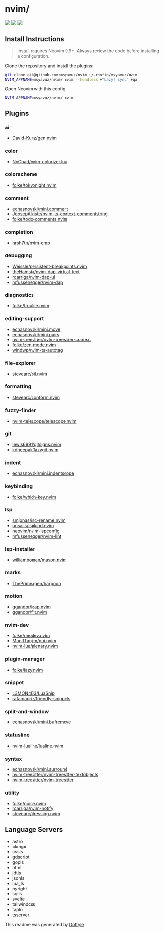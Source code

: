 # nvim/

<a href="https://dotfyle.com/msyavuz/nvim"><img src="https://dotfyle.com/msyavuz/nvim/badges/plugins?style=flat" /></a>
<a href="https://dotfyle.com/msyavuz/nvim"><img src="https://dotfyle.com/msyavuz/nvim/badges/leaderkey?style=flat" /></a>
<a href="https://dotfyle.com/msyavuz/nvim"><img src="https://dotfyle.com/msyavuz/nvim/badges/plugin-manager?style=flat" /></a>


## Install Instructions

 > Install requires Neovim 0.9+. Always review the code before installing a configuration.

Clone the repository and install the plugins:

```sh
git clone git@github.com:msyavuz/nvim ~/.config/msyavuz/nvim
NVIM_APPNAME=msyavuz/nvim/ nvim --headless +"Lazy! sync" +qa
```

Open Neovim with this config:

```sh
NVIM_APPNAME=msyavuz/nvim/ nvim
```

## Plugins

### ai

+ [David-Kunz/gen.nvim](https://dotfyle.com/plugins/David-Kunz/gen.nvim)
### color

+ [NvChad/nvim-colorizer.lua](https://dotfyle.com/plugins/NvChad/nvim-colorizer.lua)
### colorscheme

+ [folke/tokyonight.nvim](https://dotfyle.com/plugins/folke/tokyonight.nvim)
### comment

+ [echasnovski/mini.comment](https://dotfyle.com/plugins/echasnovski/mini.comment)
+ [JoosepAlviste/nvim-ts-context-commentstring](https://dotfyle.com/plugins/JoosepAlviste/nvim-ts-context-commentstring)
+ [folke/todo-comments.nvim](https://dotfyle.com/plugins/folke/todo-comments.nvim)
### completion

+ [hrsh7th/nvim-cmp](https://dotfyle.com/plugins/hrsh7th/nvim-cmp)
### debugging

+ [Weissle/persistent-breakpoints.nvim](https://dotfyle.com/plugins/Weissle/persistent-breakpoints.nvim)
+ [theHamsta/nvim-dap-virtual-text](https://dotfyle.com/plugins/theHamsta/nvim-dap-virtual-text)
+ [rcarriga/nvim-dap-ui](https://dotfyle.com/plugins/rcarriga/nvim-dap-ui)
+ [mfussenegger/nvim-dap](https://dotfyle.com/plugins/mfussenegger/nvim-dap)
### diagnostics

+ [folke/trouble.nvim](https://dotfyle.com/plugins/folke/trouble.nvim)
### editing-support

+ [echasnovski/mini.move](https://dotfyle.com/plugins/echasnovski/mini.move)
+ [echasnovski/mini.pairs](https://dotfyle.com/plugins/echasnovski/mini.pairs)
+ [nvim-treesitter/nvim-treesitter-context](https://dotfyle.com/plugins/nvim-treesitter/nvim-treesitter-context)
+ [folke/zen-mode.nvim](https://dotfyle.com/plugins/folke/zen-mode.nvim)
+ [windwp/nvim-ts-autotag](https://dotfyle.com/plugins/windwp/nvim-ts-autotag)
### file-explorer

+ [stevearc/oil.nvim](https://dotfyle.com/plugins/stevearc/oil.nvim)
### formatting

+ [stevearc/conform.nvim](https://dotfyle.com/plugins/stevearc/conform.nvim)
### fuzzy-finder

+ [nvim-telescope/telescope.nvim](https://dotfyle.com/plugins/nvim-telescope/telescope.nvim)
### git

+ [lewis6991/gitsigns.nvim](https://dotfyle.com/plugins/lewis6991/gitsigns.nvim)
+ [kdheepak/lazygit.nvim](https://dotfyle.com/plugins/kdheepak/lazygit.nvim)
### indent

+ [echasnovski/mini.indentscope](https://dotfyle.com/plugins/echasnovski/mini.indentscope)
### keybinding

+ [folke/which-key.nvim](https://dotfyle.com/plugins/folke/which-key.nvim)
### lsp

+ [smjonas/inc-rename.nvim](https://dotfyle.com/plugins/smjonas/inc-rename.nvim)
+ [onsails/lspkind.nvim](https://dotfyle.com/plugins/onsails/lspkind.nvim)
+ [neovim/nvim-lspconfig](https://dotfyle.com/plugins/neovim/nvim-lspconfig)
+ [mfussenegger/nvim-lint](https://dotfyle.com/plugins/mfussenegger/nvim-lint)
### lsp-installer

+ [williamboman/mason.nvim](https://dotfyle.com/plugins/williamboman/mason.nvim)
### marks

+ [ThePrimeagen/harpoon](https://dotfyle.com/plugins/ThePrimeagen/harpoon)
### motion

+ [ggandor/leap.nvim](https://dotfyle.com/plugins/ggandor/leap.nvim)
+ [ggandor/flit.nvim](https://dotfyle.com/plugins/ggandor/flit.nvim)
### nvim-dev

+ [folke/neodev.nvim](https://dotfyle.com/plugins/folke/neodev.nvim)
+ [MunifTanjim/nui.nvim](https://dotfyle.com/plugins/MunifTanjim/nui.nvim)
+ [nvim-lua/plenary.nvim](https://dotfyle.com/plugins/nvim-lua/plenary.nvim)
### plugin-manager

+ [folke/lazy.nvim](https://dotfyle.com/plugins/folke/lazy.nvim)
### snippet

+ [L3MON4D3/LuaSnip](https://dotfyle.com/plugins/L3MON4D3/LuaSnip)
+ [rafamadriz/friendly-snippets](https://dotfyle.com/plugins/rafamadriz/friendly-snippets)
### split-and-window

+ [echasnovski/mini.bufremove](https://dotfyle.com/plugins/echasnovski/mini.bufremove)
### statusline

+ [nvim-lualine/lualine.nvim](https://dotfyle.com/plugins/nvim-lualine/lualine.nvim)
### syntax

+ [echasnovski/mini.surround](https://dotfyle.com/plugins/echasnovski/mini.surround)
+ [nvim-treesitter/nvim-treesitter-textobjects](https://dotfyle.com/plugins/nvim-treesitter/nvim-treesitter-textobjects)
+ [nvim-treesitter/nvim-treesitter](https://dotfyle.com/plugins/nvim-treesitter/nvim-treesitter)
### utility

+ [folke/noice.nvim](https://dotfyle.com/plugins/folke/noice.nvim)
+ [rcarriga/nvim-notify](https://dotfyle.com/plugins/rcarriga/nvim-notify)
+ [stevearc/dressing.nvim](https://dotfyle.com/plugins/stevearc/dressing.nvim)
## Language Servers

+ astro
+ clangd
+ cssls
+ gdscript
+ gopls
+ html
+ jdtls
+ jsonls
+ lua_ls
+ pyright
+ sqlls
+ svelte
+ tailwindcss
+ taplo
+ tsserver


 This readme was generated by [Dotfyle](https://dotfyle.com)
